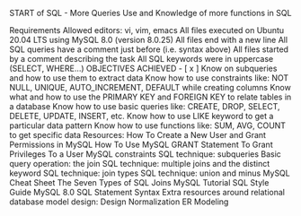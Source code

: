 START of SQL - More Queries
Use and Knowledge of more functions in SQL

Requirements
Allowed editors: vi, vim, emacs
All files executed on Ubuntu 20.04 LTS using MySQL 8.0 (version 8.0.25)
All files end with a new line
All SQL queries have a comment just before (i.e. syntax above)
All files started by a comment describing the task
All SQL keywords were in uppercase (SELECT, WHERE…)
OBJECTIVES ACHIEVED - [ x ]
Know on subqueries and how to use them to extract data
Know how to use constraints like: NOT NULL, UNIQUE, AUTO_INCREMENT, DEFAULT while creating columns
Know what and how to use the PRIMARY KEY and FOREIGN KEY to relate tables in a database
Know how to use basic queries like: CREATE, DROP, SELECT, DELETE, UPDATE, INSERT, etc.
Know how to use LIKE keyword to get a particular data pattern
Know how to use functions like: SUM, AVG, COUNT to get specific data
Resources:
How To Create a New User and Grant Permissions in MySQL
How To Use MySQL GRANT Statement To Grant Privileges To a User
MySQL constraints
SQL technique: subqueries
Basic query operation: the join
SQL technique: multiple joins and the distinct keyword
SQL technique: join types
SQL technique: union and minus
MySQL Cheat Sheet
The Seven Types of SQL Joins
MySQL Tutorial
SQL Style Guide
MySQL 8.0 SQL Statement Syntax
Extra resources around relational database model design:
Design
Normalization
ER Modeling

